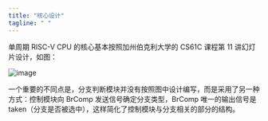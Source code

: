 ```yaml
---
title: "核心设计"
tagline: " "
---
```


单周期 RISC-V CPU 的核心基本按照加州伯克利大学的 CS61C 课程第 11 讲幻灯片设计，如图：

![image](https://user-images.githubusercontent.com/7273074/57189390-d4c85680-6f40-11e9-86fd-6f9a6357cb9a.png)

一个重要的不同点是，分支判断模块并没有按照图中设计编写，而是采用了另一种方式：控制模块向 BrComp 发送信号确定分支类型，BrComp 唯一的输出信号是 taken（分支是否被选中），这样简化了控制模块与分支相关的部分的结构。